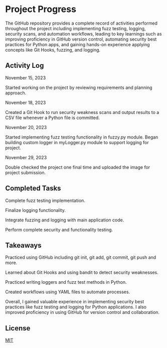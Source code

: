 # Project Progress

The GitHub repository provides a complete record of activities performed throughout the project including implementing fuzz testing, logging, security scans, and automation workflows, leading to key learnings such as improving proficiency in GitHub version control, automating security best practices for Python apps, and gaining hands-on experience applying concepts like Git Hooks, fuzzing, and logging.

## Activity Log

November 15, 2023

Started working on the project by reviewing requirements and planning approach.

November 18, 2023

Created a Git Hook to run security weakness scans and output results to a CSV file whenever a Python file is committed.

November 20, 2023

Started implementing fuzz testing functionality in fuzzy.py module.
Began building custom logger in myLogger.py module to support logging for project.

November 29, 2023

Double checked the project one final time and uploaded the image for project submission.

## Completed Tasks

Complete fuzz testing implementation.

Finalize logging functionality.

Integrate fuzzing and logging with main application code.

Perform complete security and functionality testing.

## Takeaways

Practiced using GitHub including git init, git add, git commit, git push and more.

Learned about Git Hooks and using bandit to detect security weaknesses.

Practiced writing loggers and fuzz test methods in Python.

Created workflows using YAML files to automate processes.

Overall, I gained valuable experience in implementing security best practices like fuzz testing and logging for Python applications. I also improved proficiency in using GitHub for version control and collaboration.

## License

[MIT](https://choosealicense.com/licenses/mit/)
